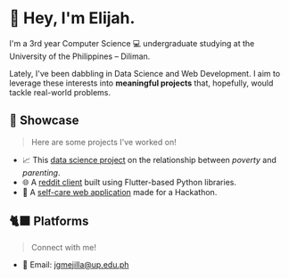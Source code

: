 # 🌱 Hey, I'm Elijah. 

I'm a 3rd year Computer Science 💻 undergraduate studying at the University of the Philippines – Diliman. 

Lately, I've been dabbling in Data Science and Web Development. I aim to leverage these interests into **meaningful projects** that, hopefully, would tackle real-world problems.


## 🔭 Showcase
> Here are some projects I've worked on! 
- 📈 This [data science project](https://tes-birth-rate.vercel.app) on the relationship between *poverty* and *parenting*.
- 🌐 A [reddit client](https://github.com/UPD-CS-12/cs12222project-maca-mejilla) built using Flutter-based Python libraries.
- 🧸 A [self-care web application](https://github.com/compsat/bh24-based-template) made for a Hackathon. 

## 🐈‍⬛ Platforms
> Connect with me!
- 📧 Email: jgmejilla@up.edu.ph  
